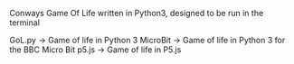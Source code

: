 Conways Game Of Life written in Python3, designed to be run in the terminal

GoL.py -> Game of life in Python 3
MicroBit -> Game of life in Python 3 for the BBC Micro Bit
p5.js -> Game of life in P5.js
